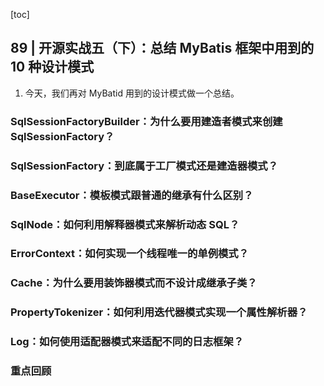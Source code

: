 [toc]

## 89 | 开源实战五（下）：总结 MyBatis 框架中用到的 10 种设计模式

1.  今天，我们再对 MyBatid 用到的设计模式做一个总结。

### SqlSessionFactoryBuilder：为什么要用建造者模式来创建 SqlSessionFactory？

### SqlSessionFactory：到底属于工厂模式还是建造器模式？

### BaseExecutor：模板模式跟普通的继承有什么区别？

### SqlNode：如何利用解释器模式来解析动态 SQL？

### ErrorContext：如何实现一个线程唯一的单例模式？

### Cache：为什么要用装饰器模式而不设计成继承子类？

### PropertyTokenizer：如何利用迭代器模式实现一个属性解析器？

### Log：如何使用适配器模式来适配不同的日志框架？

### 重点回顾



